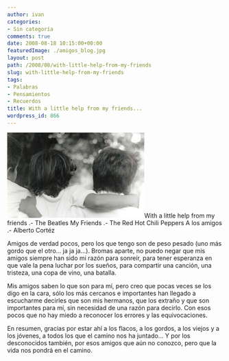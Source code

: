 ```yaml
---
author: ivan
categories:
- Sin categoría
comments: true
date: 2008-08-18 10:15:00+00:00
featuredImage: ./amigos_blog.jpg
layout: post
path: /2008/08/with-little-help-from-my-friends
slug: with-little-help-from-my-friends
tags:
- Palabras
- Pensamientos
- Recuerdos
title: With a little help from my friends...
wordpress_id: 866
---
```


[![](./amigos_blog.jpg)](https://4.bp.blogspot.com/_T2UWuNJg3dQ/SKkLq3iJVlI/AAAAAAAAA0Q/jOIZVMTherI/s1600-h/amigos_blog.jpg)With a little help from my friends .- The Beatles
My Friends .- The Red Hot Chili Peppers
A los amigos .- Alberto Cortéz

Amigos de verdad pocos, pero los que tengo son de peso pesado (uno más gordo que el otro... ja ja ja...). Bromas aparte, no puedo negar que mis amigos siempre han sido mi razón para sonreír, para tener esperanza en que vale la pena luchar por los sueños, para compartir una canción, una tristeza, una copa de vino, una batalla.

Mis amigos saben lo que son para mí, pero creo que pocas veces se los digo en la cara, sólo los más cercanos e importantes han llegado a escucharme decirles que son mis hermanos, que los extraño y que son importantes para mí, sin necesidad de una razón para decirlo. Con esos pocos que no hay miedo a reconocer los errores y las equivocaciones.

En resumen, gracias por estar ahí a los flacos, a los gordos, a los viejos y a los jóvenes, a todos los que el camino nos ha juntado... Y por los desconocidos también, por esos amigos que aún no conozco, pero que la vida nos pondrá en el camino.

